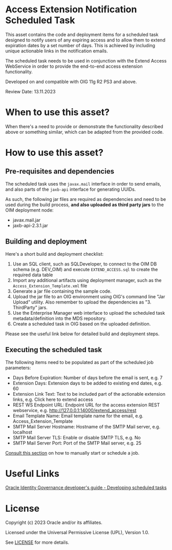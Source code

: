 # Access Extension Notification Scheduled Task

This asset contains the code and deployment items for a scheduled task designed to notify users of any expiring access and to allow them to extend expiration dates by a set number of days. This is achieved by including unique actionable links in the notification emails.

The scheduled task needs to be used in conjunction with the Extend Access WebService in order to provide the end-to-end access extension functionality.

Developed on and compatible with OIG 11g R2 PS3 and above.

Review Date: 13.11.2023

# When to use this asset?

When there's a need to provide or demonstrate the functionality described above or something similar, which can be adapted from the provided code.

# How to use this asset?

## Pre-requisites and dependencies

The scheduled task uses the `javax.mail` interface in order to send emails, and also parts of the `jaxb-api` interface for generating UUIDs.

As such, the following jar files are required as dependencies and need to be used during the build process, **and also uploaded as third party jars** to the OIM deployment node:
- javax.mail.jar
- jaxb-api-2.3.1.jar

## Building and deployment

Here's a short build and deployment checklist:

1. Use an SQL client, such as SQLDeveloper, to connect to the OIM DB schema (e.g. DEV_OIM) and execute `EXTEND_ACCESS.sql` to create the required data table
2. Import any additional artifacts using deployment manager, such as the `Access_Extension_Template.xml` file
3. Generate a jar file containing the sample code.
4. Upload the jar file to an OIG environment using OIG's command line "Jar Upload" utility. Also remember to upload the dependencies as "3. ThirdParty" jars.
5. Use the Enterprise Manager web interface to upload the scheduled task metadata/definition into the MDS repository.
6. Create a scheduled task in OIG based on the uploaded definition.

Please see the useful link below for detailed build and deployment steps.

## Executing the scheduled task

The following items need to be populated as part of the scheduled job parameters:
- Days Before Expiration: Number of days before the email is sent, e.g. 7
- Extension Days: Extension days to be added to existing end dates, e.g. 60
- Extension Link Text: Text to be included part of the actionable extension links, e.g. Click here to extend access
- REST WS Endpoint URL: Endpoint URL for the access extension REST webservice, e.g. http://127.0.0.1:14000/extend_access/rest
- Email Template Name: Email template name for the email, e.g. Access_Extension_Template
- SMTP Mail Server Hostname: Hostname of the SMTP Mail server, e.g. localhost
- SMTP Mail Server TLS: Enable or disable SMTP TLS, e.g. No
- SMTP Mail Server Port: Port of the SMTP Mail server, e.g. 25

[Consult this section](https://docs.oracle.com/en/middleware/idm/identity-governance/12.2.1.4/omusg/managing-jobs-1.html#GUID-71BB3623-AEE2-4F64-BBD4-D921DCA39D7C) on how to manually start or schedule a job.

# Useful Links

[Oracle Identity Governance developer's guide - Developing scheduled tasks](https://docs.oracle.com/en/middleware/idm/identity-governance/12.2.1.4/omdev/developing-scheduled-tasks.html#GUID-F62EF833-1E70-41FC-9DCC-C1EAB407D151)

# License

Copyright (c) 2023 Oracle and/or its affiliates.

Licensed under the Universal Permissive License (UPL), Version 1.0.

See [LICENSE](https://github.com/oracle-devrel/technology-engineering/blob/main/LICENSE) for more details.
